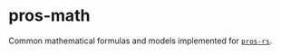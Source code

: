 # pros-math

Common mathematical formulas and models implemented for [`pros-rs`](https://crates.io/crates/pros).
